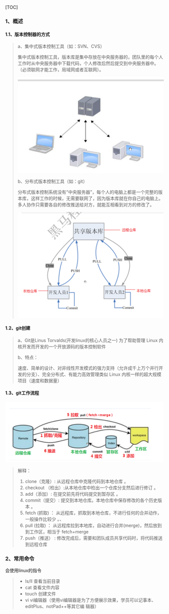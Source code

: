[TOC]

### 1、概述

#### 1.1、版本控制器的方式

>a、集中式版本控制工具（如：SVN、CVS）
>
>​	集中式版本控制工具，版本库是集中存放在中央服务器的，团队里的每个人工作时从中央服务器中下载代码，个人修改后然后提交到中央服务器中。（必须联网才能工作，局域网或者互联网）。
>
>![](img/svn.png)
>
>b、分布式版本控制工具（如：git）
>
>​	分布式版本控制系统没有“中央服务器”，每个人的电脑上都是一个完整的版本库，这样工作的时候，无需要联网了，因为版本库就在你自己的电脑上。多人协作只需要各自的修改推送给对方，就能互相看到对方的修改了。  
>
>![](img/Git.png)

#### 1.2、git创建

>a、Git是Linus Torvalds(开发linux的核心人员之一) 为了帮助管理 Linux 内核开发而开发的一个开放源码的版本控制软件  
>
>b、特点：
>
>​	速度、简单的设计、对非线性开发模式的强力支持（允许成千上万个并行开发的分支）、完全分布式、有能力高效管理类似 Linux 内核一样的超大规模项目（速度和数据量）  

#### 1.3、git工作流程

![](img/git工作流程.png)

> 解释：
>
> 1. clone（克隆）: 从远程仓库中克隆代码到本地仓库  。
> 2. checkout （检出）:从本地仓库中检出一个仓库分支然后进行修订  。
> 3. add（添加）: 在提交前先将代码提交到暂存区  。
> 4. commit（提交）: 提交到本地仓库。本地仓库中保存修改的各个历史版本  。
> 5. fetch (抓取) ： 从远程库，抓取到本地仓库，不进行任何的合并动作，一般操作比较少  。、
> 6. pull (拉取) ： 从远程库拉到本地库，自动进行合并(merge)，然后放到到工作区，相当于
> 	fetch+merge  
> 7. push（推送） : 修改完成后，需要和团队成员共享代码时，将代码推送到远程仓库  

### 2、常用命令

会使用linux的指令

>- ls/ll 查看当前目录  
>- cat 查看文件内容  
>- touch 创建文件  
>- vi vi编辑器（使用vi编辑器是为了方便展示效果，学员可以记事本、editPlus、notPad++等其它编
>	辑器）  



